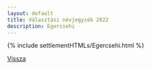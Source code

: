```yaml
---
layout: default
title: Választási névjegyzék 2022
description: Egercsehi
---
```


{% include settlementHTMLs/Egercsehi.html %}

[Vissza](./)